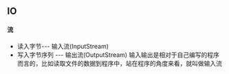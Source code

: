 ## IO 
#### 流
* 读入字节--- 输入流(InputStream)
* 写入字节序列 ---  输出流(OutputStream)
输入输出是相对于自己编写的程序而言的，比如读取文件的数据到程序中，站在程序的角度来看，就叫做输入流

